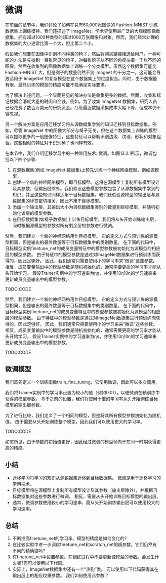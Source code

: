

<!--
 * @version:
 * @Author:  StevenJokes https://github.com/StevenJokes
 * @Date: 2020-07-14 22:40:22
 * @LastEditors:  StevenJokes https://github.com/StevenJokes
 * @LastEditTime: 2020-07-14 22:48:58
 * @Description:
 * @TODO::
 * @Reference:http://preview.d2l.ai/d2l-en/master/chapter_computer-vision/fine-tuning.html
-->

# 微调

在前面的章节中，我们讨论了如何在只有60,000张图像的 Fashion-MNIST 训练数据集上训练模特。我们还描述了 ImageNet，学术界使用最广泛的大规模图像数据集，拥有超过1000种类型的超过1000万张图像和对象。然而，我们经常处理的数据集的大小通常比第一个大，但比第二个小。

假设我们想要在图像中识别不同种类的椅子，然后将购买链接推送给用户。一种可能的方法是先找到一百张常见的椅子，对每张椅子从不同的角度拍摄一千张不同的图像，然后在收集到的图像数据集上训练一个分类模型。虽然这个数据集可能比 Fashion-MNIST 大，但是例子的数量仍然不到 imageet 的十分之一。这可能会导致适用于 ImageNet 的复杂模型在这个数据集上的过度拟合。同时，由于数据量有限，最终训练的模型的精度可能不能满足实际要求。

为了解决上述问题，一个显而易见的解决办法是收集更多的数据。然而，收集和标记数据会消耗大量的时间和金钱。例如，为了收集 ImageNet 数据集，研究人员已经花费了数百万美元的研究资金。尽管最近数据采集成本大幅下降，但成本仍不容忽视。

另一个解决方案是应用迁移学习将从源数据集学到的知识迁移到目标数据集。例如，尽管 ImageNet 中的图像大部分与椅子无关，但在这个数据集上训练的模型可以提取更多的一般图像特征，这些特征可以帮助识别边缘、纹理、形状和对象组合。这些相似的特征对于识别椅子也同样有效。

在本节中，我们介绍迁移学习中的一种常用技术: 微调。如图13.2.1所示，微调包括以下四个步骤:

1. 在源数据集(例如 ImageNet 数据集)上预先训练一个神经网络模型，例如源模型。
2. 创建一个新的神经网络模型，即目标模型。这将在源模型上复制所有模型设计及其参数，但输出层除外。我们假设这些模型参数包含了从源数据集中学到的知识，并且这些知识同样适用于目标数据集。我们还假设源模型的输出层与源数据集的标签密切相关，因此不用于目标模型。
3. 添加一个输出层，其输出大小为目标数据集类别的数量到目标模型，并随机初始化该层的模型参数。
4. 在目标数据集(如椅子数据集)上训练目标模型。我们将从头开始训练输出层，同时根据源模型的参数对所有剩余层的参数进行微调。


然后，我们建立一个新的神经网络用作目标模型。 它的定义方式与预训练的源模型相同，但是输出的最终数量等于目标数据集中的类别数量。 在下面的代码中，目标模型实例finetune_net的成员变量特征中的模型参数被初始化为源模型的相应层的模型参数。 由于特征中的模型参数是通过对ImageNet数据集进行预训练而获得的，因此足够好。 因此，我们通常只需要使用小的学习率来“微调”这些参数。 相反，成员变量输出中的模型参数是随机初始化的，通常需要更高的学习率才能从头开始学习。 假设Trainer实例中的学习速率为ηη，并使用10η10η的学习速率来更新成员变量输出中的模型参数。

TODO:CODE

然后，我们建立一个新的神经网络用作目标模型。 它的定义方式与预训练的源模型相同，但是输出的最终数量等于目标数据集中的类别数量。 在下面的代码中，目标模型实例finetune_net的成员变量特征中的模型参数被初始化为源模型的相应层的模型参数。 由于特征中的模型参数是通过对ImageNet数据集进行预训练而获得的，因此足够好。 因此，我们通常只需要使用小的学习率来“微调”这些参数。 相反，成员变量输出中的模型参数是随机初始化的，通常需要更高的学习率才能从头开始学习。 假设Trainer实例中的学习速率为ηη，并使用10η10η的学习速率来更新成员变量输出中的模型参数。

TODO:CODE

## 微调模型

我们首先定义一个训练函数train_fine_tuning，它使用微调，因此可以多次调用。

我们将Trainer实例中的学习率设置为较小的值（例如0.01），以便微调在预训练中获得的模型参数。 基于之前的设置，我们将使用十倍的学习率从头开始训练目标模型的输出层参数。

为了进行比较，我们定义了一个相同的模型，但是将其所有模型参数初始化为随机值。 由于需要从头开始训练整个模型，因此我们可以使用更大的学习率。

TODO:CODE

如您所见，由于参数的初始值更好，因此经过微调的模型倾向于在同一时期获得更高的精度。

## 小结

* 迁移学习将学习的知识从源数据集迁移到目标数据集。 微调是用于迁移学习的常用技术。
* 目标模型将在源模型上复制所有模型设计及其参数（输出层除外），并根据目标数据集对这些参数进行微调。 相反，需要从头开始训练目标模型的输出层。
* 通常，微调参数使用较小的学习速率，而从头开始训练输出层可以使用较大的学习速率。

## 总结

1. 不断提高finetune_net的学习率。模型的精度是如何变化的?
1. 在比较实验中进一步调优finetune_net和scratch_net的超参数。它们仍然有不同的精确度吗?
1. 在finetune_net中设置参数。在训练过程中不要更新源模型的参数。会发生什么呢?您可以使用以下代码。
1. 实际上，ImageNet数据集中还有一个“热狗”类。 可以使用以下代码获得其在输出层上的相应权重参数。 我们如何使用此参数？
